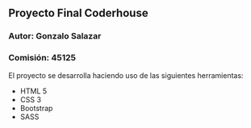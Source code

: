 ## Proyecto Final Coderhouse
### Autor: Gonzalo Salazar
### Comisión: 45125

El proyecto se desarrolla haciendo uso de las siguientes herramientas:
- HTML 5
- CSS 3
- Bootstrap 
- SASS

